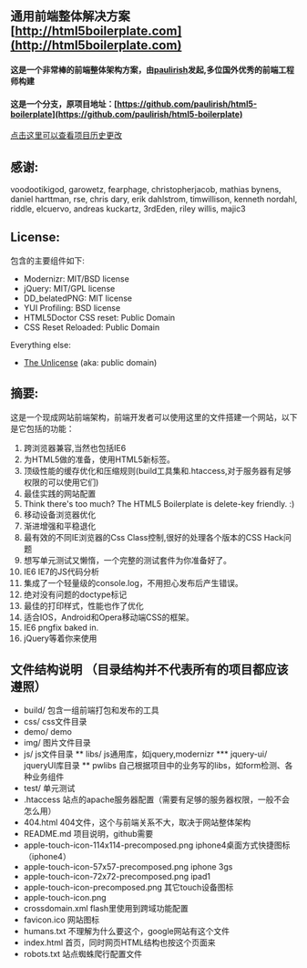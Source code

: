 ##  通用前端整体解决方案 [http://html5boilerplate.com](http://html5boilerplate.com)
#### 这是一个非常棒的前端整体架构方案，由[paulirish](http://paulirish.com/)发起,多位国外优秀的前端工程师构建
#### 这是一个分支，原项目地址：[https://github.com/paulirish/html5-boilerplate](https://github.com/paulirish/html5-boilerplate)

[点击这里可以查看项目历史更改](http://github.com/paulirish/html5-boilerplate/compare/v0.9...v0.9.1)

## 感谢:

voodootikigod, garowetz, fearphage, christopherjacob, mathias bynens, daniel harttman, rse, chris dary, erik dahlstrom, timwillison, kenneth nordahl, riddle, elcuervo, andreas kuckartz, 3rdEden, riley willis, majic3


## License:

包含的主要组件如下:

* Modernizr: MIT/BSD license
* jQuery: MIT/GPL license
* DD_belatedPNG: MIT license
* YUI Profiling: BSD license
* HTML5Doctor CSS reset: Public Domain
* CSS Reset Reloaded: Public Domain

Everything else:

* [The Unlicense](http://unlicense.org) (aka: public domain) 


## 摘要:

这是一个现成网站前端架构，前端开发者可以使用这里的文件搭建一个网站，以下是它包括的功能：


1. 跨浏览器兼容,当然也包括IE6
2. 为HTML5做的准备，使用HTML5新标签。
3. 顶级性能的缓存优化和压缩规则(build工具集和.htaccess,对于服务器有足够权限的可以使用它们)
4. 最佳实践的网站配置
5. Think there's too much? The HTML5 Boilerplate is delete-key friendly. :)
6. 移动设备浏览器优化
7. 渐进增强和平稳退化
8. 最有效的不同IE浏览器的Css Class控制,很好的处理各个版本的CSS Hack问题
9. 想写单元测试又懒惰，一个完整的测试套件为你准备好了。
10. IE6 IE7的JS代码分析
11. 集成了一个轻量级的console.log，不用担心发布后产生错误。
12. 绝对没有问题的doctype标记
13. 最佳的打印样式，性能也作了优化
14. 适合IOS，Android和Opera移动端CSS的框架。
15. IE6 pngfix baked in.
16. jQuery等着你来使用

## 文件结构说明 	（目录结构并不代表所有的项目都应该遵照）
* build/		包含一组前端打包和发布的工具
* css/			css文件目录
* demo/			demo
* img/			图片文件目录
* js/	  		js文件目录
** libs/		js通用库，如jquery,modernizr
*** jquery-ui/	jqueryUI库目录
** pwlibs		自己根据项目中的业务写的libs，如form检测、各种业务组件
* test/	单元测试
* .htaccess	站点的apache服务器配置（需要有足够的服务器权限，一般不会怎么用）
* 404.html	404文件，这个与前端关系不大，取决于网站整体架构
* README.md	项目说明，github需要
* apple-touch-icon-114x114-precomposed.png	iphone4桌面方式快捷图标（iphone4）
* apple-touch-icon-57x57-precomposed.png	iphone 3gs
* apple-touch-icon-72x72-precomposed.png	ipad1
* apple-touch-icon-precomposed.png	其它touch设备图标
* apple-touch-icon.png	
* crossdomain.xml	flash里使用到跨域功能配置
* favicon.ico	网站图标
* humans.txt	不理解为什么要这个，google网站有这个文件
* index.html	首页，同时网页HTML结构也按这个页面来
* robots.txt 	站点蜘蛛爬行配置文件


